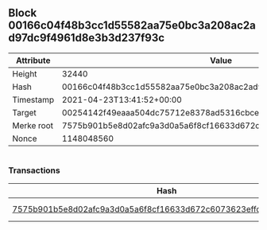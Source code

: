 ## Block 00166c04f48b3cc1d55582aa75e0bc3a208ac2ad97dc9f4961d8e3b3d237f93c

Attribute | Value
--- | ---
Height | 32440
Hash | 00166c04f48b3cc1d55582aa75e0bc3a208ac2ad97dc9f4961d8e3b3d237f93c
Timestamp | 2021-04-23T13:41:52+00:00
Target | 00254142f49eaaa504dc75712e8378ad5316cbcead634704b3734b6271167cc4
Merke root | 7575b901b5e8d02afc9a3d0a5a6f8cf16633d672c6073623effc1bc9937490c3
Nonce | 1148048560

```

```

### Transactions

Hash | Amount
--- | ---
[7575b901b5e8d02afc9a3d0a5a6f8cf16633d672c6073623effc1bc9937490c3](7575b901b5e8d02afc9a3d0a5a6f8cf16633d672c6073623effc1bc9937490c3.md) | 10.00000000 SKEPTI 

